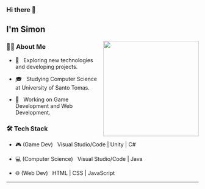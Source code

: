 ### Hi there 👋<h2> I'm Simon</h2>

<img align='right' src="https://media.giphy.com/media/udK21RQeWtaGQ/giphy.gif" height="250">



<h3>👨‍🦱 About Me </h3>



- 🤔 &nbsp; Exploring new technologies and developing projects.

- 🎓 &nbsp; Studying Computer Science at University of Santo Tomas.

- 🌱 &nbsp; Working on Game Development and Web Development.



<h3>🛠 Tech Stack</h3>


- 🎮 (Game Dev) &nbsp; Visual Studio/Code | Unity | C#

- 💻 (Computer Science) &nbsp; Visual Studio/Code | Java 

- 🌐 (Web Dev) &nbsp; HTML | CSS | JavaScript



<hr>
